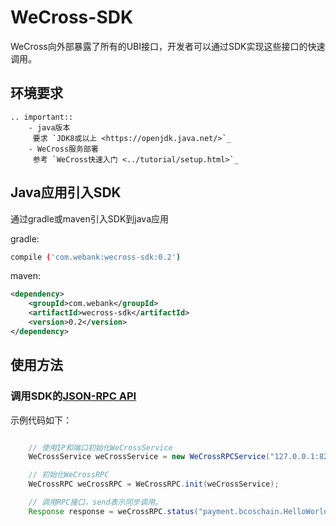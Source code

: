 # WeCross-SDK

WeCross向外部暴露了所有的UBI接口，开发者可以通过SDK实现这些接口的快速调用。

## 环境要求

```eval_rst
.. important::
    - java版本
     要求 `JDK8或以上 <https://openjdk.java.net/>`_
    - WeCross服务部署
     参考 `WeCross快速入门 <../tutorial/setup.html>`_
```

## Java应用引入SDK

   通过gradle或maven引入SDK到java应用

   gradle:
```bash
compile ('com.webank:wecross-sdk:0.2')
```
   maven:
``` xml
<dependency>
    <groupId>com.webank</groupId>
    <artifactId>wecross-sdk</artifactId>
    <version>0.2</version>
</dependency>
```

## 使用方法

### 调用SDK的[JSON-RPC API](./apo.xml)
示例代码如下：
```java

    // 使用IP和端口初始化WeCrossService
    WeCrossService weCrossService = new WeCrossRPCService("127.0.0.1:8250");

    // 初始化WeCrossRPC
    WeCrossRPC weCrossRPC = WeCrossRPC.init(weCrossService);

    // 调用RPC接口，send表示同步调用。
    Response response = weCrossRPC.status("payment.bcoschain.HelloWorldContract").send();
```